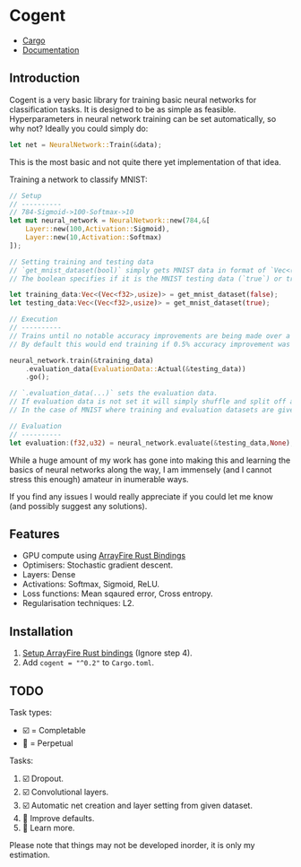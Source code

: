 # Cogent

 - [Cargo](https://crates.io/crates/cogent)
 - [Documentation](https://docs.rs/cogent/)

## Introduction

Cogent is a very basic library for training basic neural networks for classification tasks.
It is designed to be as simple as feasible.
Hyperparameters in neural network training can be set automatically, so why not?
Ideally you could simply do:
```rust
let net = NeuralNetwork::Train(&data);
```
This is the most basic and not quite there yet implementation of that idea.

Training a network to classify MNIST:
```rust
// Setup
// ----------
// 784-Sigmoid->100-Softmax->10
let mut neural_network = NeuralNetwork::new(784,&[
    Layer::new(100,Activation::Sigmoid),
    Layer::new(10,Activation::Softmax)
]);

// Setting training and testing data
// `get_mnist_dataset(bool)` simply gets MNIST data in format of `Vec<(Vec<f32>,usize)>` where each entry is an example (tuple.0=input and tuple.1=class).
// The boolean specifies if it is the MNIST testing data (`true`) or training data (`false`).

let training_data:Vec<(Vec<f32>,usize)> = get_mnist_dataset(false);
let testing_data:Vec<(Vec<f32>,usize)> = get_mnist_dataset(true);

// Execution
// ----------
// Trains until no notable accuracy improvements are being made over a number of iterations.
// By default this would end training if 0.5% accuracy improvement was not seen over 6 iterations (often referred to as 'epochs').

neural_network.train(&training_data)
    .evaluation_data(EvaluationData::Actual(&testing_data))
    .go();

// `.evaluation_data(...)` sets the evaluation data. 
// If evaluation data is not set it will simply shuffle and split off a random group from training data to be evaluation data.
// In the case of MNIST where training and evaluation datasets are given seperately, it makes sense to set it as such.

// Evaluation
// ----------
let evaluation:(f32,u32) = neural_network.evaluate(&testing_data,None); // (cost,example correctly classified)
```

While a huge amount of my work has gone into making this and learning the basics of neural networks along the way, I am immensely (and I cannot stress this enough) amateur in inumerable ways.

If you find any issues I would really appreciate if you could let me know (and possibly suggest any solutions).

## Features

 - GPU compute using [ArrayFire Rust Bindings](https://github.com/arrayfire/arrayfire-rust)
 - Optimisers: Stochastic gradient descent.
 - Layers: Dense
 - Activations: Softmax, Sigmoid, ReLU.
 - Loss functions: Mean sqaured error, Cross entropy.
 - Regularisation techniques: L2.



## Installation

1. [Setup ArrayFire Rust bindings](https://github.com/arrayfire/arrayfire-rust#use-from-cratesio--) (Ignore step 4).
2. Add `cogent = "^0.2"` to `Cargo.toml`.

## TODO

Task types:

 - :ballot_box_with_check: = Completable
 - :repeat: = Perpetual
 
Tasks:

1. :ballot_box_with_check: Dropout.
2. :ballot_box_with_check: Convolutional layers.
3. :ballot_box_with_check: Automatic net creation and layer setting from given dataset.
4. :repeat: Improve defaults.
5. :repeat: Learn more.

Please note that things may not be developed inorder, it is only my estimation.
